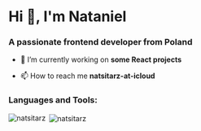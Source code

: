 <h1 align="left">Hi 👋, I'm Nataniel</h1>
<h3 align="left">A passionate frontend developer from Poland</h3>

- 🔭 I’m currently working on **some React projects**

- 📫 How to reach me **natsitarz-at-icloud**

<h3 align="left">Languages and Tools:</h3>
<p><img align="left" src="https://github-readme-stats.vercel.app/api/top-langs?username=natsitarz&show_icons=true&locale=en&layout=compact" alt="natsitarz" /></p>

<p>&nbsp;<img align="center" src="https://github-readme-stats.vercel.app/api?username=natsitarz&show_icons=true&locale=en" alt="natsitarz" /></p>
